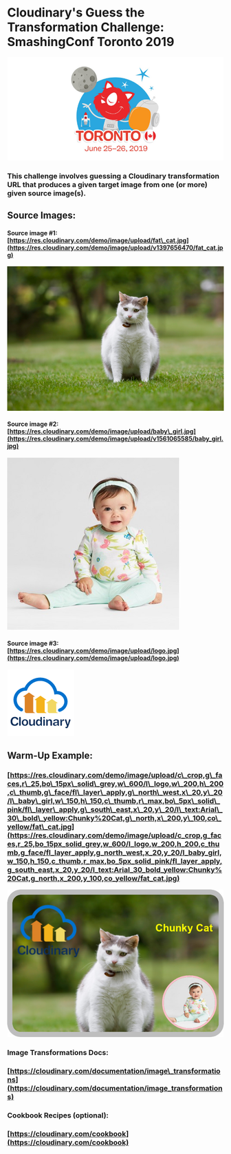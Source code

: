 # Cloudinary's Guess the Transformation Challenge: SmashingConf Toronto 2019

![](.gitbook/assets/smashing-conference-toronto-2019-ca.jpg)

### **This challenge involves guessing a Cloudinary transformation URL that produces a given target image from one \(or more\) given source image\(s\).**

##                                              Source Images:

#### Source image \#1: [https://res.cloudinary.com/demo/image/upload/fat\_cat.jpg](https://res.cloudinary.com/demo/image/upload/v1397656470/fat_cat.jpg)

![Fat Cat](.gitbook/assets/fat_cat.jpg)

#### Source image \#2: [https://res.cloudinary.com/demo/image/upload/baby\_girl.jpg](https://res.cloudinary.com/demo/image/upload/v1561065585/baby_girl.jpg)

![Baby Girl](.gitbook/assets/baby_girl.jpg)

#### Source image \#3: [https://res.cloudinary.com/demo/image/upload/logo.jpg](https://res.cloudinary.com/demo/image/upload/logo.jpg)

![Logo](.gitbook/assets/logo.png)

## Warm-Up Example:

### [https://res.cloudinary.com/demo/image/upload/c\_crop,g\_faces,r\_25,bo\_15px\_solid\_grey,w\_600/l\_logo,w\_200,h\_200,c\_thumb,g\_face/fl\_layer\_apply,g\_north\_west,x\_20,y\_20/l\_baby\_girl,w\_150,h\_150,c\_thumb,r\_max,bo\_5px\_solid\_pink/fl\_layer\_apply,g\_south\_east,x\_20,y\_20/l\_text:Arial\_30\_bold\_yellow:Chunky%20Cat,g\_north,x\_200,y\_100,co\_yellow/fat\_cat.jpg](https://res.cloudinary.com/demo/image/upload/c_crop,g_faces,r_25,bo_15px_solid_grey,w_600/l_logo,w_200,h_200,c_thumb,g_face/fl_layer_apply,g_north_west,x_20,y_20/l_baby_girl,w_150,h_150,c_thumb,r_max,bo_5px_solid_pink/fl_layer_apply,g_south_east,x_20,y_20/l_text:Arial_30_bold_yellow:Chunky%20Cat,g_north,x_200,y_100,co_yellow/fat_cat.jpg)

![Target Image \(Example\)](.gitbook/assets/fat_cat-2.jpg)

### Image Transformations Docs:

### [https://cloudinary.com/documentation/image\_transformations](https://cloudinary.com/documentation/image_transformations)

### Cookbook Recipes \(optional\):

### [https://cloudinary.com/cookbook](https://cloudinary.com/cookbook)

